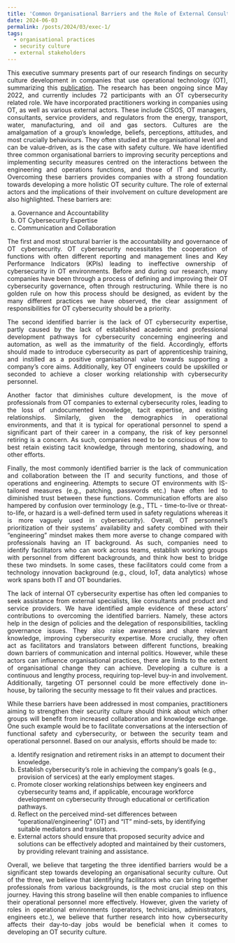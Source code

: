 ```yaml
---
title: 'Common Organisational Barriers and the Role of External Consultancy in Overcoming Them - An Executive Summary'
date: 2024-06-03
permalink: /posts/2024/03/exec-1/
tags:
  - organisational practices
  - security culture
  - external stakeholders
---
```


<title>OT security culture: Common organisational barriers and the effects of external consultancy</title>

<p align="justify">This executive summary presents part of our research findings on security culture development in companies that use operational technology (OT), summarizing this <a href="https://www.usenix.org/conference/soups2023/presentation/evripidou"> publication</a>. The research has been ongoing since May 2022, and currently includes 72 participants with an OT cybersecurity related role. We have incorporated practitioners working in companies using OT, as well as various external actors. These include CISOS, OT managers, consultants, service providers, and regulators from the energy, transport, water, manufacturing, and oil and gas sectors. 
Cultures are the amalgamation of a group’s knowledge, beliefs, perceptions, attitudes, and most crucially behaviours. They often studied at the organisational level and can be value-driven, as is the case with safety culture. We have identified three common organisational barriers to improving security perceptions and implementing security measures centred on the interactions between the engineering and operations functions, and those of IT and security. Overcoming these barriers provides companies with a strong foundation towards developing a more holistic OT security culture. The role of external actors and the implications of their involvement on culture development are also highlighted. These barriers are: <ol type="a">
<li>Governance and Accountability </li>
<li>OT Cybersecurity Expertise </li>
<li>Communication and Collaboration </li></ol></p>
<p align="justify">The first and most structural barrier is the accountability and governance of OT cybersecurity. OT cybersecurity necessitates the cooperation of functions with often different reporting and management lines and Key Performance Indicators (KPIs) leading to ineffective ownership of cybersecurity in OT environments. Before and during our research, many companies have been through a process of defining and improving their OT cybersecurity governance, often through restructuring. While there is no golden rule on how this process should be designed, as evident by the many different practices we have observed, the clear assignment of responsibilities for OT cybersecurity should be a priority. </p>
<p align="justify">The second identified barrier is the lack of OT cybersecurity expertise, partly caused by the lack of established academic and professional development pathways for cybersecurity concerning engineering and automation, as well as the immaturity of the field. Accordingly, efforts should made to introduce cybersecurity as part of apprenticeship training, and instilled as a positive organisational value towards supporting a company’s core aims. Additionally, key OT engineers could be upskilled or seconded to achieve a closer working relationship with cybersecurity personnel. </p>
<p align="justify">Another factor that diminishes culture development, is the move of professionals from OT companies to external cybersecurity roles, leading to the loss of undocumented knowledge, tacit expertise, and existing relationships. Similarly, given the demographics in operational environments, and that it is typical for operational personnel to spend a significant part of their career in a company, the risk of key personnel retiring is a concern. As such, companies need to be conscious of how to best retain existing tacit knowledge, through mentoring, shadowing, and other efforts. </p>
<p align="justify">Finally, the most commonly identified barrier is the lack of communication and collaboration between the IT and security functions, and those of operations and engineering. Attempts to secure OT environments with IS-tailored measures (e.g., patching, passwords etc.) have often led to diminished trust between these functions. Communication efforts are also hampered by confusion over terminology (e.g., TTL - time-to-live or threat-to-life, or hazard is a well-defined term used in safety regulations whereas it is more vaguely used in cybersecurity). Overall, OT personnel’s prioritization of their systems’ availability and safety combined with their “engineering” mindset makes them more averse to change compared with professionals having an IT background. As such, companies need to identify facilitators who can work across teams, establish working groups with personnel from different backgrounds, and think how best to bridge these two mindsets. In some cases, these facilitators could come from a technology innovation background (e.g., cloud, IoT, data analytics) whose work spans both IT and OT boundaries.</p>
<p align="justify">The lack of internal OT cybersecurity expertise has often led companies to seek assistance from external specialists, like consultants and product and service providers. We have identified ample evidence of these actors’ contributions to overcoming the identified barriers. Namely, these actors help in the design of policies and the delegation of responsibilities, tackling governance issues. They also raise awareness and share relevant knowledge, improving cybersecurity expertise. More crucially, they often act as facilitators and translators between different functions, breaking down barriers of communication and internal politics. However, while these actors can influence organisational practices, there are limits to the extent of organisational change they can achieve. Developing a culture is a continuous and lengthy process, requiring top-level buy-in and involvement. Additionally, targeting OT personnel could be more effectively done in-house, by tailoring the security message to fit their values and practices. </p>
<p align="justify"> While these barriers have been addressed in most companies, practitioners aiming to strengthen their security culture should think about which other groups will benefit from increased collaboration and knowledge exchange. One such example would be to facilitate conversations at the intersection of functional safety and cybersecurity, or between the security team and operational personnel. Based on our analysis, efforts should be made to: </p><ol type="a">
<li>Identify resignation and retirement risks in an attempt to document their knowledge. </li>
<li>Establish cybersecurity’s role in achieving the company’s goals (e.g., provision of services) at the early employment stages. </li>
 <li>Promote closer working relationships between key engineers and cybersecurity teams and, if applicable, encourage workforce development on cybersecurity through educational or certification pathways. </li>
<li>Reflect on the perceived mind-set differences between “operational/engineering” (OT) and “IT” mind-sets, by identifying suitable mediators and translators. </li>
<li>External actors should ensure that proposed security advice and solutions can be effectively adopted and maintained by their customers, by providing relevant training and assistance. </li></ol>
<p align="justify">Overall,   we believe that targeting the three identified barriers would be a significant step towards developing an organisational security culture. Out of the three, we believe that identifying facilitators who can bring together professionals from various backgrounds, is the most crucial step on this journey. Having this strong baseline will then enable companies to influence their operational personnel more effectively. However, given the variety of roles in operational environments (operators, technicians, administrators, engineers etc.), we believe that further research into how cybersecurity affects their day-to-day jobs would be beneficial when it comes to developing an OT security culture. </p>

